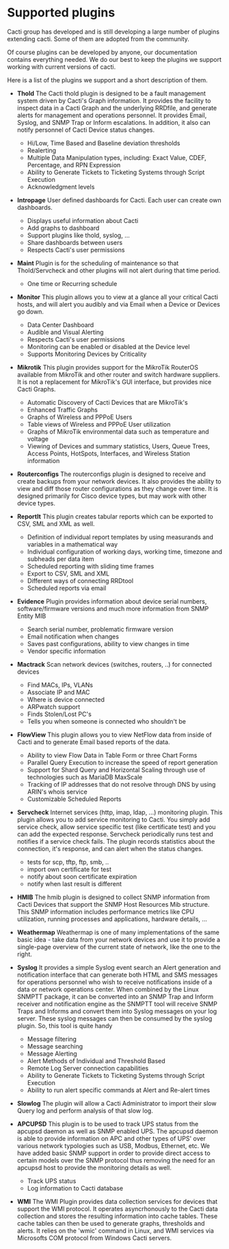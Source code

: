 # Supported plugins

Cacti group has developed and is still developing a large number of plugins
extending cacti. Some of them are adopted from the community.

Of course plugins can be developed by anyone, our documentation contains
everything needed. We do our best to keep the plugins we support working
with current versions of cacti.

Here is a list of the plugins we support and a short description of them.

- **Thold**
  The Cacti thold plugin is designed to be a fault management system driven by Cacti's Graph information.
  It provides the facility to inspect data in a Cacti Graph and the underlying RRDfile, and generate alerts
  for management and operations personnel. It provides Email, Syslog, and SNMP Trap or Inform escalations.
  In addition, it also can notify personnel of Cacti Device status changes.
  - Hi/Low, Time Based and Baseline deviation thresholds
  - Realerting
  - Multiple Data Manipulation types, including: Exact Value, CDEF, Percentage, and RPN Expression
  - Ability to Generate Tickets to Ticketing Systems through Script Execution
  - Acknowledgment levels

- **Intropage**
  User defined dashboards for Cacti. Each user can create own dashboards.
  - Displays useful information about Cacti
  - Add graphs to dashboard
  - Support plugins like thold, syslog, ...
  - Share dashboards between users
  - Respects Cacti's user permissions

- **Maint**
  Plugin is for the scheduling of maintenance so that Thold/Servcheck and other plugins will not alert during that time period.
  - One time or Recurring schedule

- **Monitor**
  This plugin allows you to view at a glance all your critical Cacti
  hosts, and will alert you audibly and via Email when a Device or Devices go down.
  - Data Center Dashboard
  - Audible and Visual Alerting
  - Respects Cacti's user permissions
  - Monitoring can be enabled or disabled at the Device level
  - Supports Monitoring Devices by Criticality

- **Mikrotik**
  This plugin provides support for the MikroTik RouterOS available from MikroTik and other router
  and switch hardware suppliers. It is not a replacement for MikroTik's GUI interface, but provides
  nice Cacti Graphs.
  - Automatic Discovery of Cacti Devices that are MikroTik's
  - Enhanced Traffic Graphs
  - Graphs of Wireless and PPPoE Users
  - Table views of Wireless and PPPoE User utilization
  - Graphs of MikroTik environmental data such as temperature and voltage
  - Viewing of Devices and summary statistics, Users, Queue Trees, Access Points, HotSpots, Interfaces, and Wireless Station information

- **Routerconfigs**
  The routerconfigs plugin is designed to receive and create backups from your network devices.
  It also provides the ability to view and diff those router configurations as they change over time.
  It is designed primarily for Cisco device types, but may work with other device types.

- **ReportIt**
  This plugin creates tabular reports which can be exported to CSV, SML and XML as well.
  - Definition of individual report templates by using measurands and variables in a mathematical way
  - Individual configuration of working days, working time, timezone and subheads per data item
  - Scheduled reporting with sliding time frames
  - Export to CSV, SML and XML
  - Different ways of connecting RRDtool
  - Scheduled reports via email

- **Evidence**
  Plugin provides information about device serial numbers, software/firmware versions
  and much more information from SNMP Entity MIB
  - Search serial number, problematic firmware version
  - Email notification when changes
  - Saves past configurations, ability to view changes in time
  - Vendor specific information

- **Mactrack**
  Scan network devices (switches, routers, ..) for connected devices
  - Find MACs, IPs, VLANs
  - Associate IP and MAC
  - Where is device connected
  - ARPwatch support
  - Finds Stolen/Lost PC's
  - Tells you when someone is connected who shouldn't be

- **FlowView**
  This plugin allows you to view NetFlow data from inside of Cacti
  and to generate Email based reports of the data.
  - Ability to view Flow Data in Table Form or three Chart Forms
  - Parallel Query Execution to increase the speed of report generation
  - Support for Shard Query and Horizontal Scaling through use of technologies such as MariaDB MaxScale
  - Tracking of IP addresses that do not resolve through DNS by using ARIN's whois service
  - Customizable Scheduled Reports

- **Servcheck**
   Internet services (http, imap, ldap, ...)  monitoring plugin. This plugin allows you to add
   service monitoring to Cacti. You simply add service check, allow service specific test
   (like certificate test) and you can add the expected response. Servcheck periodically runs test
   and notifies if a service check fails. The plugin records statistics about the connection,
   it's response, and can alert when the status changes.
   - tests for scp, tftp, ftp, smb, ..
   - import own certificate for test
   - notify about soon certificate expiration
   - notify when last result is different

- **HMIB**
  The hmib plugin is designed to collect SNMP information from Cacti Devices that support the
  SNMP Host Resources Mib structure. This SNMP information includes performance metrics like
  CPU utilization, running processes and applications, hardware details, ...

- **Weathermap**
  Weathermap is one of many implementations of the same basic idea - take data from
  your network devices and use it to provide a single-page overview of the current
  state of network, like the one to the right.

- **Syslog**
  It provides a simple Syslog event search an Alert generation and notification
  interface that can generate both HTML and SMS messages for operations personnel
  who wish to receive notifications inside of a data or network operations center.
  When combined by the Linux SNMPTT package, it can be converted into an SNMP Trap
  and Inform receiver and notification engine as the SNMPTT tool will receive SNMP
  Traps and Informs and convert them into Syslog messages on your log server.
  These syslog messages can then be consumed by the syslog plugin. So, this tool is quite handy
  - Message filtering
  - Message searching
  - Message Alerting
  - Alert Methods of Individual and Threshold Based
  - Remote Log Server connection capabilities
  - Ability to Generate Tickets to Ticketing Systems through Script Execution
  - Ability to run alert specific commands at Alert and Re-alert times

- **Slowlog**
  The plugin will allow a Cacti Administrator to import their slow
  Query log and perform analysis of that slow log.

- **APCUPSD**
  This plugin is to be used to track UPS status from the apcupsd daemon
  as well as SNMP enabled UPS.  The apcupsd daemon is able to provide information
  on APC and other types of UPS' over various network typologies such as USB,
  Modbus, Ethernet, etc. We have added basic SNMP support in order to provide
  direct access to certain models over the SNMP protocol thus removing the need
  for an apcupsd host to provide the monitoring details as well.
  - Track UPS status
  - Log information to Cacti database

- **WMI**
  The WMI Plugin provides data collection services for devices that support the
  WMI protocol. It operates asyncrhonously to the Cacti data collection and
  stores the resulting information into cache tables. These cache tables can
  then be used to generate graphs, thresholds and alerts. It relies on the 'wmic'
  command in Linux, and WMI services via Microsofts COM protocol from Windows Cacti servers.

